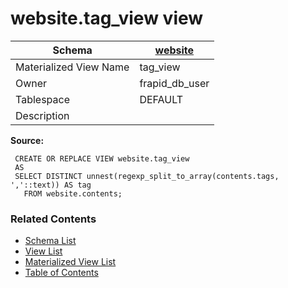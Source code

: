 # website.tag_view view

| Schema | [website](../../schemas/website.md) |
| ------ | ----------------------------------------------- |
| Materialized View Name | tag_view |
| Owner | frapid_db_user |
| Tablespace | DEFAULT |
| Description |  |

**Source:**

```plpgsql
 CREATE OR REPLACE VIEW website.tag_view
 AS
 SELECT DISTINCT unnest(regexp_split_to_array(contents.tags, ','::text)) AS tag
   FROM website.contents;
```


### Related Contents
* [Schema List](../../schemas.md)
* [View List](../../views.md)
* [Materialized View List](../../materialized-views.md)
* [Table of Contents](../../README.md)

